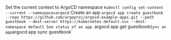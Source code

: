 
Set the current context to ArgoCD namespace
	`kubectl config set-context --current --namespace=argocd`
Create an app
	`argocd app create guestbook --repo https://github.com/argoproj/argocd-example-apps.git --path guestbook --dest-server https://kubernetes.default.svc --dest-namespace default
See status of an app
	`argocd app get guestbook`
Sync an app
	`argocd app sync guestbook`
